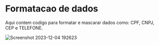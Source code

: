 # Formatacao de dados

Aqui contem codigo para formatar e mascarar dados como: CPF, CNPJ, CEP e TELEFONE.

![Screenshot 2023-12-04 192623](https://github.com/kleberson154/Mask/assets/79817657/625fec6e-167d-4818-8d57-cfedb7894dee)
